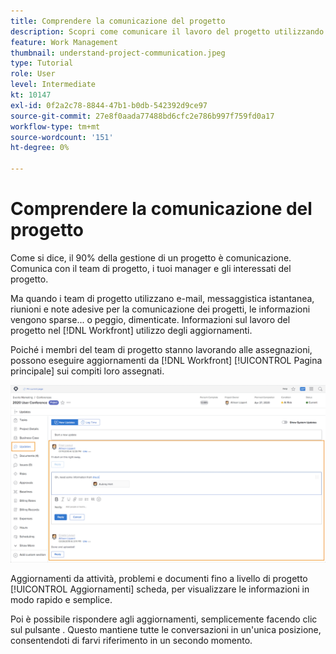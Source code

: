 ```yaml
---
title: Comprendere la comunicazione del progetto
description: Scopri come comunicare il lavoro del progetto utilizzando gli aggiornamenti su progetti, attività, problemi o documenti. Quindi controlla gli aggiornamenti esistenti in [!DNL  Workfront].
feature: Work Management
thumbnail: understand-project-communication.jpeg
type: Tutorial
role: User
level: Intermediate
kt: 10147
exl-id: 0f2a2c78-8844-47b1-b0db-542392d9ce97
source-git-commit: 27e8f0aada77488bd6cfc2e786b997f759fd0a17
workflow-type: tm+mt
source-wordcount: '151'
ht-degree: 0%

---
```


# Comprendere la comunicazione del progetto

Come si dice, il 90% della gestione di un progetto è comunicazione. Comunica con il team di progetto, i tuoi manager e gli interessati del progetto.

Ma quando i team di progetto utilizzano e-mail, messaggistica istantanea, riunioni e note adesive per la comunicazione dei progetti, le informazioni vengono sparse... o peggio, dimenticate. Informazioni sul lavoro del progetto nel [!DNL Workfront] utilizzo degli aggiornamenti.

Poiché i membri del team di progetto stanno lavorando alle assegnazioni, possono eseguire aggiornamenti da [!DNL Workfront] [!UICONTROL Pagina principale] sui compiti loro assegnati.

![Sezione Aggiornamenti in un progetto](assets/planner-fund-project-communication.png)

Aggiornamenti da attività, problemi e documenti fino a livello di progetto [!UICONTROL Aggiornamenti] scheda, per visualizzare le informazioni in modo rapido e semplice.

Poi è possibile rispondere agli aggiornamenti, semplicemente facendo clic sul pulsante . Questo mantiene tutte le conversazioni in un&#39;unica posizione, consentendoti di farvi riferimento in un secondo momento.

<!---
learn more urls
Communicate about work in Home
Subscribe to items in Workfront
Update work
--->

